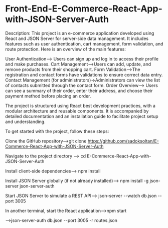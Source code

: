 # Front-End-E-Commerce-React-App-with-JSON-Server-Auth
Description:
This project is an e-commerce application developed using React and JSON Server for server-side data management. It includes features such as user authentication, cart management, form validation, and route protection. Here is an overview of the main features:

User Authentication--> Users can sign up and log in to access their profile and make purchases.
Cart Management-->Users can add, update, and remove products from their shopping cart.
Form Validation-->The registration and contact forms have validations to ensure correct data entry.
Contact Management (for administrators)->Administrators can view the list of contacts submitted through the contact form.
Order Overview--> Users can see a summary of their order, enter their address, and choose their payment method before placing an order.

The project is structured using React best development practices, with a modular architecture and reusable components. It is accompanied by detailed documentation and an installation guide to facilitate project setup and understanding.

To get started with the project, follow these steps:

Clone the GitHub repository-->git clone https://github.com/sadoksoltan/E-Commerce-React-App-with-JSON-Server-Auth

Navigate to the project directory --> cd E-Commerce-React-App-with-JSON-Server-Auth

Install client-side dependencies--> npm install

Install JSON Server globally (if not already installed)--> npm install -g json-server json-server-auth

Start JSON Server to simulate a REST API--> json-server --watch db.json --port 3005

In another terminal, start the React application-->npm start 

-->json-server-auth db.json --port 3005 -r routes.json

